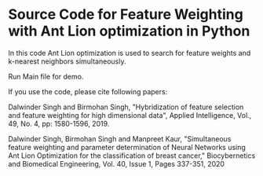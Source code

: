 # Source Code for Feature Weighting with Ant Lion optimization in Python

In this code Ant Lion optimization is used to search for feature weights and k-nearest neighbors simultaneously.

Run Main file for demo.

If you use the code, please cite following papers:

Dalwinder Singh and Birmohan Singh, "Hybridization of feature selection and feature weighting for high dimensional data", Applied Intelligence, Vol., 49, No. 4, pp: 1580-1596, 2019.

Dalwinder Singh, Birmohan Singh and Manpreet Kaur, "Simultaneous feature weighting and parameter determination of Neural Networks using Ant Lion Optimization for the classification of breast cancer," Biocybernetics and Biomedical Engineering, Vol. 40, Issue 1, Pages 337-351, 2020
